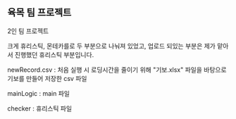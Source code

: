## 육목 팀 프로젝트

2인 팀 프로젝트

크게 휴리스틱, 몬테카를로 두 부분으로 나눠져 있었고, 업로드 되있는 부분은 제가 맡아서 진행했던 휴리스틱 부분입니다.

newRecord.csv  :  처음 실행 시 로딩시간을 줄이기 위해 "기보.xlsx" 파일을 바탕으로 기보를 만들어 저장한 csv 파일

mainLogic  :  main 파일

checker  :  휴리스틱 파일
